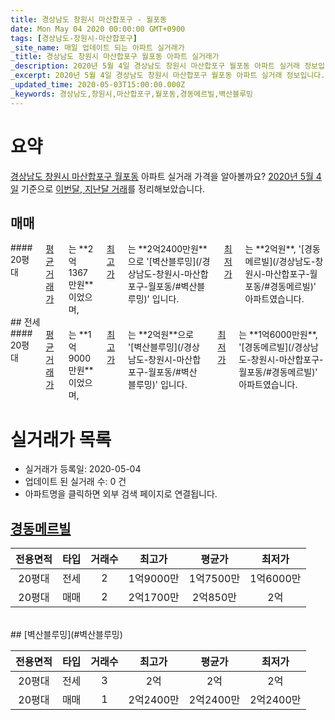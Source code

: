 ```yaml
---
title: 경상남도 창원시 마산합포구 - 월포동
date: Mon May 04 2020 00:00:00 GMT+0900
tags: [경상남도-창원시-마산합포구]
_site_name: 매일 업데이트 되는 아파트 실거래가
_title: 경상남도 창원시 마산합포구 월포동 아파트 실거래가
_description: 2020년 5월 4일 경상남도 창원시 마산합포구 월포동 아파트 실거래 정보입니다. 2건 아파트 정보가 있습니다.
_excerpt: 2020년 5월 4일 경상남도 창원시 마산합포구 월포동 아파트 실거래 정보입니다. 2건 아파트 정보가 있습니다.
_updated_time: 2020-05-03T15:00:00.000Z
_keywords: 경상남도,창원시,마산합포구,월포동,경동메르빌,벽산블루밍
---
```





# 요약
<ins>경상남도 창원시 마산합포구 월포동</ins> 아파트 실거래 가격을 알아볼까요? <ins>2020년 5월 4일</ins> 기준으로 <ins>이번달, 지난달 거래</ins>를 정리해보았습니다.

## 매매
<div class="container">
<div class="twelve columns" markdown="1">
#### 20평대
<ins>평균 거래가</ins>는 **2억1367만원**이었으며, <ins>최고가</ins>는 **2억2400만원**으로 '[벽산블루밍](/경상남도-창원시-마산합포구-월포동/#벽산블루밍)' 입니다. <ins>최저가</ins>는 **2억원**, '[경동메르빌](/경상남도-창원시-마산합포구-월포동/#경동메르빌)' 아파트였습니다.
</div>
</div>
## 전세
<div class="container">
<div class="twelve columns" markdown="1">
#### 20평대
<ins>평균 거래가</ins>는 **1억9000만원**이었으며, <ins>최고가</ins>는 **2억원**으로 '[벽산블루밍](/경상남도-창원시-마산합포구-월포동/#벽산블루밍)' 입니다. <ins>최저가</ins>는 **1억6000만원**, '[경동메르빌](/경상남도-창원시-마산합포구-월포동/#경동메르빌)' 아파트였습니다.
</div>
</div>



# 실거래가 목록
- 실거래가 등록일: 2020-05-04
- 업데이트 된 실거래 수: 0 건
- 아파트명을 클릭하면 외부 검색 페이지로 연결됩니다.

## [경동메르빌](#경동메르빌)

|전용면적|타입|거래수|최고가|평균가|최저가|
|:---:|:---:|:---:|:---:|:---:|:---:|
|20평대|<span class="deal-type-2">전세</span>|2|1억9000만|1억7500만|1억6000만|
|20평대|<span class="deal-type-1">매매</span>|2|2억1700만|2억850만|2억|

<br/>
## [벽산블루밍](#벽산블루밍)

|전용면적|타입|거래수|최고가|평균가|최저가|
|:---:|:---:|:---:|:---:|:---:|:---:|
|20평대|<span class="deal-type-2">전세</span>|3|2억|2억|2억|
|20평대|<span class="deal-type-1">매매</span>|1|2억2400만|2억2400만|2억2400만|

<br/>



